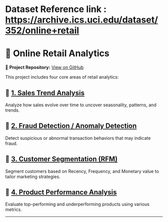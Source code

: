 # Dataset Reference link : https://archive.ics.uci.edu/dataset/352/online+retail

# 🛒 Online Retail Analytics

🔗 **Project Repository:** [View on GitHub](https://github.com/your-username/your-repo-name)


This project includes four core areas of retail analytics:

## 🔹 [1. Sales Trend Analysis](#1-sales-trend-analysis)
Analyze how sales evolve over time to uncover seasonality, patterns, and trends.

## 🔹 [2. Fraud Detection / Anomaly Detection](#2-fraud-detection--anomaly-detection)
Detect suspicious or abnormal transaction behaviors that may indicate fraud.

## 🔹 [3. Customer Segmentation (RFM)](#3-customer-segmentation-rfm)
Segment customers based on Recency, Frequency, and Monetary value to tailor marketing strategies.

## 🔹 [4. Product Performance Analysis](#4-product-performance-analysis)
Evaluate top-performing and underperforming products using various metrics.

---




